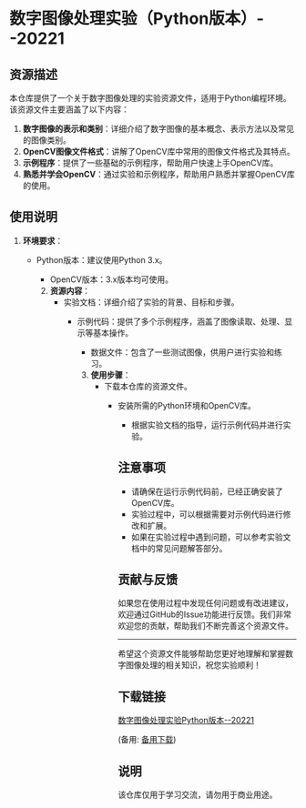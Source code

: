 # 数字图像处理实验（Python版本）--20221

## 资源描述

本仓库提供了一个关于数字图像处理的实验资源文件，适用于Python编程环境。该资源文件主要涵盖了以下内容：

1. **数字图像的表示和类别**：详细介绍了数字图像的基本概念、表示方法以及常见的图像类别。
2. **OpenCV图像文件格式**：讲解了OpenCV库中常用的图像文件格式及其特点。
3. **示例程序**：提供了一些基础的示例程序，帮助用户快速上手OpenCV库。
4. **熟悉并学会OpenCV**：通过实验和示例程序，帮助用户熟悉并掌握OpenCV库的使用。

## 使用说明

1. **环境要求**：
   - Python版本：建议使用Python 3.x。
      - OpenCV版本：3.x版本均可使用。

      2. **资源内容**：
         - 实验文档：详细介绍了实验的背景、目标和步骤。
            - 示例代码：提供了多个示例程序，涵盖了图像读取、处理、显示等基本操作。
               - 数据文件：包含了一些测试图像，供用户进行实验和练习。

               3. **使用步骤**：
                  - 下载本仓库的资源文件。
                     - 安装所需的Python环境和OpenCV库。
                        - 根据实验文档的指导，运行示例代码并进行实验。

                        ## 注意事项

                        - 请确保在运行示例代码前，已经正确安装了OpenCV库。
                        - 实验过程中，可以根据需要对示例代码进行修改和扩展。
                        - 如果在实验过程中遇到问题，可以参考实验文档中的常见问题解答部分。

                        ## 贡献与反馈

                        如果您在使用过程中发现任何问题或有改进建议，欢迎通过GitHub的Issue功能进行反馈。我们非常欢迎您的贡献，帮助我们不断完善这个资源文件。

                        ---

                        希望这个资源文件能够帮助您更好地理解和掌握数字图像处理的相关知识，祝您实验顺利！

                        ## 下载链接
                        [数字图像处理实验Python版本--20221](https://pan.quark.cn/s/9e655ca8a0bf) 

                        (备用: [备用下载](https://pan.baidu.com/s/1IYazF-oSHaJZeuITEp5A9g?pwd=1234))

                        ## 说明

                        该仓库仅用于学习交流，请勿用于商业用途。

